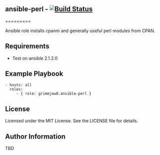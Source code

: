 ## ansible-perl - [![Build Status](https://travis-ci.org/grimmjow8/ansible-perl.png)](https://travis-ci.org/grimmjow8/ansible-perl)
=========

Ansible role installs cpanm and generally useful perl modules from CPAN.

Requirements
------------

- Test on ansible 2.1.2.0

Example Playbook
----------------

    - hosts: all
      roles:
         - { role: grimmjow8.ansible-perl }

License
-------

Licensed under the MIT License. See the LICENSE file for details.

Author Information
------------------

TBD
